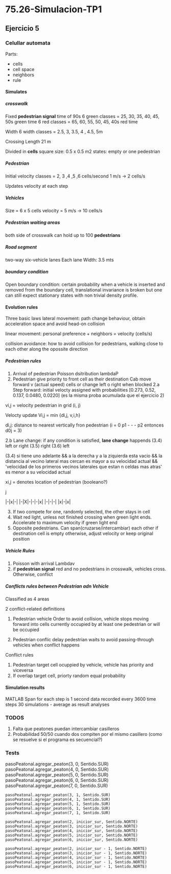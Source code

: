 # 75.26-Simulacion-TP1

## Ejercicio 5

### Celullar automata

Parts:
* cells
* cell space
* neighbors
* rule

#### Simulates 

##### crosswalk
Fixed **pedestrian signal** time of 90s
    6 green classes = 25, 30, 35, 40, 45, 50s green time
    6 red classes = 65, 60, 55, 50, 45, 40s red time

Width
    6 width classes = 2.5, 3, 3.5, 4 , 4.5, 5m

Crossing Length
    21 m

Divided in **cells**
    square size: 0.5 x 0.5 m2
    states: empty or one pedestrian

##### Pedestrian
Initial velocity
    classes = 2, 3 ,4 ,5 ,6 cells/second
    1 m/s -> 2 cells/s

Updates velocity at each step

##### Vehicles
Size = 6 x 5 cells
velocity = 5 m/s -> 10 cells/s
    

##### Pedestrian waiting areas
both side of crosswalk
can hold up to 100 **pedestrians**

##### Road segment
two-way six-vehicle lanes
Each lane
    Width: 3.5 mts

##### boundary condition
Open boundary condition: certain probability when a vehicle is inserted 
and removed from the boundary cell, translational invariance is broken but one can still expect stationary states
with non trivial density profile.

#### Evolution rules
Three basic laws
lateral movement: path change behaviour, obtain acceleration space and avoid head-on collision


linear movement: personal preference + neighbors = velocity (cells/s)

collision avoidance: how to avoid collision for pedestrians, walking close to each other
along the opossite direction

##### Pedestrian rules

1. Arrival of pedestrian
Poisson dsitribution lambdaP
2. Pedestrian give priority to front cell as their destination
Cab move forward v (actual speed) cells or change left o right when blocked 
2.a Step forward: initial velocty assigned with probabilities
[0.273, 0.52, 0.137, 0.0480, 0.0220] (es la misma proba acumulada que el ejercicio 2)

vi,j = velocity pedestrian in grid (i, j)

Velocty update
Vi,j = min {di,j, v,i,h}

di,j: distance to nearest vertically fron pedestrian (i = 0 p1 - - - p2 entonces d0j = 3)

2.b Lane change: if any condition is satisfied, **lane change** happends
(3.4) left or right
(3.5) right
(3.6) left

(3.4) si tiene uno adelante && a la derecha y a la ziquierda esta vacio && la distancia 
al vecino lateral mas cercan es mayor a su velocidad actual && 'velocidad de los primeros vecinos laterales 
que estan n celdas mas atras' es menor a su velocidad actual

xi,j = denotes location of pedestrian (booleano?)

j

|-|x|-|
|-|X|-|-|-|x|
|-|-|-|
|x|-|x|



3. If two compete for one, randomly selected, the other stays in cell
4. Wait red light, unless not finished crossing when green light ends. 
Accelerate to maximum velocity if green light end
5. Opposite pedestrians. Can span(cruzarse/intercambiar) each other if destination cell is empty
otherwise, adjust velocity or keep original position

##### Vehicle Rules

1. Poisson with arrival Lambdav
2. if **pedestrian signal** red and no pedestrians in crosswalk, vehicles cross. Otherwise, conflict

##### Conflicts rules between Pedestrian adn Vehicle
Classified as 4 areas

2 conflict-related definitions
1. Pedestrian vehicle
   Order to avoid collision, vehicle stops moving forward into cells currently occupied 
by at least one pedestrian or will be occupied

2. Pedestrian conflic delay
    pedestrian waits to avoid passing-through vehicles when conflict happens

Conflict rules
1. Pedestrian target cell ocuppied by vehicle, vehicle has priority and viceversa
2. If overlap target cell, priorty random equal probability 

#### Simulation results
MATLAB
Span for each step is 1 second
data recorded every 3600 time steps
30 simulations - average as result analyses


### TODOS
1. Falta que peatones puedan intercambiar casilleros
2. Probabilidad 50/50 cuando dos compiten por el mismo casillero (como se resuelve si el programa es secuencial?)

### Tests

  pasoPeatonal.agregar_peaton(3, 0, Sentido.SUR)
    pasoPeatonal.agregar_peaton(4, 0, Sentido.SUR)
    pasoPeatonal.agregar_peaton(5, 0, Sentido.SUR)
    pasoPeatonal.agregar_peaton(6, 0, Sentido.SUR)
    pasoPeatonal.agregar_peaton(7, 0, Sentido.SUR)

    pasoPeatonal.agregar_peaton(3, 1, Sentido.SUR)
    pasoPeatonal.agregar_peaton(4, 1, Sentido.SUR)
    pasoPeatonal.agregar_peaton(5, 1, Sentido.SUR)
    pasoPeatonal.agregar_peaton(6, 1, Sentido.SUR)
    pasoPeatonal.agregar_peaton(7, 1, Sentido.SUR)

    pasoPeatonal.agregar_peaton(2, inicior_sur, Sentido.NORTE)
    pasoPeatonal.agregar_peaton(3, inicior_sur, Sentido.NORTE)
    pasoPeatonal.agregar_peaton(4, inicior_sur, Sentido.NORTE)
    pasoPeatonal.agregar_peaton(5, inicior_sur, Sentido.NORTE)
    pasoPeatonal.agregar_peaton(6, inicior_sur, Sentido.NORTE)

    pasoPeatonal.agregar_peaton(2, inicior_sur - 1, Sentido.NORTE)
    pasoPeatonal.agregar_peaton(3, inicior_sur - 1, Sentido.NORTE)
    pasoPeatonal.agregar_peaton(4, inicior_sur - 1, Sentido.NORTE)
    pasoPeatonal.agregar_peaton(5, inicior_sur - 1, Sentido.NORTE)
    pasoPeatonal.agregar_peaton(6, inicior_sur - 1, Sentido.NORTE)
